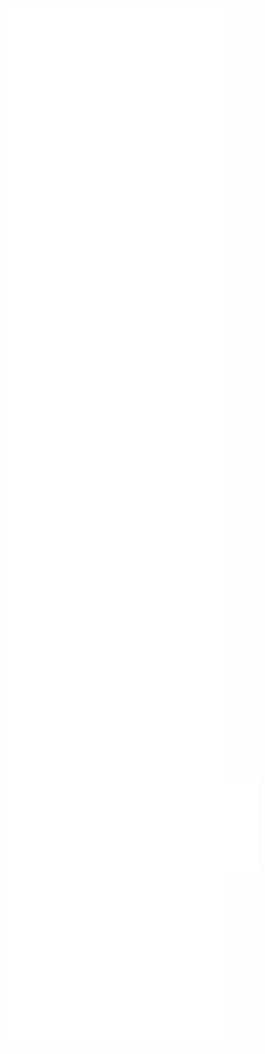 <div style="display: flex; flex-wrap: wrap;">
  <img align="left" width="390" alt="💀" src="/github-metrics.svg">
  <img align="right" width="390" alt="💀" src="/metrics.plugin.anilist.manga.svg">
  <img align="right" width="390" alt="💀" src="/metrics.plugin.steam.full.svg">
  <img align="left" width="390" alt="💀" src="/metrics.plugin.isocalendar.fullyear.svg">
  <img align="left" width="390" alt="💀" src="/metrics.plugin.languages.indepth.svg">
  <img align="right" width="390" alt="💀" src="/metrics.plugin.posts.full.svg">
  <img align="left" width="450" alt="💀" src="/metrics.plugin.leetcode.svg">
  <img align="left" width="390" alt="💀" src="/metrics.plugin.achievements.compact.svg">
</div>
